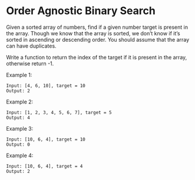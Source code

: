 # Order Agnostic Binary Search

Given a sorted array of numbers, find if a given number target is present in the array.
Though we know that the array is sorted, we don’t know if it’s sorted in ascending or descending order.
You should assume that the array can have duplicates.

Write a function to return the index of the target if it is present in the array, otherwise return -1.

Example 1:

```
Input: [4, 6, 10], target = 10
Output: 2
```

Example 2:

```
Input: [1, 2, 3, 4, 5, 6, 7], target = 5
Output: 4
```

Example 3:

```
Input: [10, 6, 4], target = 10
Output: 0
```

Example 4:

```
Input: [10, 6, 4], target = 4
Output: 2
```

